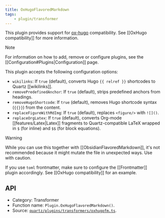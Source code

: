 ```yaml
---
title: OxHugoFlavoredMarkdown
tags:
    - plugin/transformer
---
```


This plugin provides support for [ox-hugo](https://github.com/kaushalmodi/ox-hugo) compatibility. See [[OxHugo compatibility]] for more information.

> [!note]
> For information on how to add, remove or configure plugins, see the [[Configuration#Plugins|Configuration]] page.

This plugin accepts the following configuration options:

-   `wikilinks`: If `true` (default), converts Hugo `{{ relref }}` shortcodes to Quartz [[wikilinks]].
-   `removePredefinedAnchor`: If `true` (default), strips predefined anchors from headings.
-   `removeHugoShortcode`: If `true` (default), removes Hugo shortcode syntax (`{{}}`) from the content.
-   `replaceFigureWithMdImg`: If `true` (default), replaces `<figure/>` with `![]()`.
-   `replaceOrgLatex`: If `true` (default), converts Org-mode [[features/Latex|Latex]] fragments to Quartz-compatible LaTeX wrapped in `$` (for inline) and `$$` (for block equations).

> [!warning]
> While you can use this together with [[ObsidianFlavoredMarkdown]], it's not recommended because it might mutate the file in unexpected ways. Use with caution.
>
> If you use `toml` frontmatter, make sure to configure the [[Frontmatter]] plugin accordingly. See [[OxHugo compatibility]] for an example.

## API

-   Category: Transformer
-   Function name: `Plugin.OxHugoFlavoredMarkdown()`.
-   Source: [`quartz/plugins/transformers/oxhugofm.ts`](https://github.com/jackyzha0/quartz/blob/v4/quartz/plugins/transformers/oxhugofm.ts).
